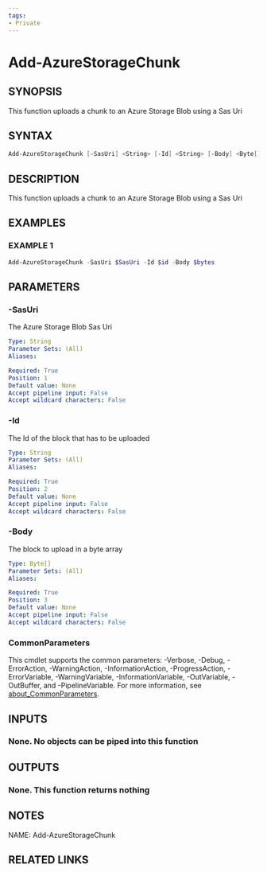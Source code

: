 ```yaml
---
tags:
- Private
---
```

# Add-AzureStorageChunk

## SYNOPSIS
This function uploads a chunk to an Azure Storage Blob using a Sas Uri

## SYNTAX
```powershell
Add-AzureStorageChunk [-SasUri] <String> [-Id] <String> [-Body] <Byte[]> [<CommonParameters>]
```

## DESCRIPTION
This function uploads a chunk to an Azure Storage Blob using a Sas Uri

## EXAMPLES

### EXAMPLE 1
```powershell
Add-AzureStorageChunk -SasUri $SasUri -Id $id -Body $bytes
```

## PARAMETERS

### -SasUri
The Azure Storage Blob Sas Uri

```yaml
Type: String
Parameter Sets: (All)
Aliases: 

Required: True
Position: 1
Default value: None
Accept pipeline input: False
Accept wildcard characters: False
```

### -Id
The Id of the block that has to be uploaded

```yaml
Type: String
Parameter Sets: (All)
Aliases: 

Required: True
Position: 2
Default value: None
Accept pipeline input: False
Accept wildcard characters: False
```

### -Body
The block to upload in a byte array

```yaml
Type: Byte[]
Parameter Sets: (All)
Aliases: 

Required: True
Position: 3
Default value: None
Accept pipeline input: False
Accept wildcard characters: False
```

### CommonParameters
This cmdlet supports the common parameters: -Verbose, -Debug, -ErrorAction, -WarningAction, -InformationAction, -ProgressAction, -ErrorVariable, -WarningVariable, -InformationVariable, -OutVariable, -OutBuffer, and -PipelineVariable. For more information, see [about_CommonParameters](http://go.microsoft.com/fwlink/?LinkID=113216).

## INPUTS
### None. No objects can be piped into this function

## OUTPUTS
### None. This function returns nothing

## NOTES
NAME: Add-AzureStorageChunk

## RELATED LINKS


